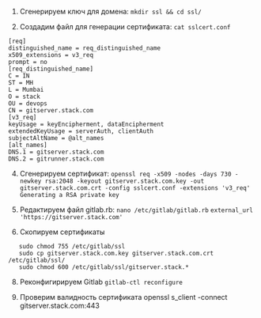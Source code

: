 1. Cгенерируем ключ для домена:   ```mkdir ssl && cd ssl/```

2. Cоздадим файл для генерации сертификата: ```cat sslcert.conf```
   
```
[req]
distinguished_name = req_distinguished_name
x509_extensions = v3_req
prompt = no
[req_distinguished_name]
C = IN
ST = MH
L = Mumbai
O = stack
OU = devops
CN = gitserver.stack.com
[v3_req]
keyUsage = keyEncipherment, dataEncipherment
extendedKeyUsage = serverAuth, clientAuth
subjectAltName = @alt_names
[alt_names]
DNS.1 = gitserver.stack.com
DNS.2 = gitrunner.stack.com
```

4. Cгенерируем сертификат: ```openssl req -x509 -nodes -days 730 -newkey rsa:2048 -keyout gitserver.stack.com.key -out gitserver.stack.com.crt -config sslcert.conf -extensions 'v3_req' Generating a RSA private key```

5. Редактируем файл gitlab.rb:  ```nano /etc/gitlab/gitlab.rb```
   ```external_url 'https://gitserver.stack.com'```

6. Скопируем сертификаты
```sudo mkdir -p /etc/gitlab/ssl
   sudo chmod 755 /etc/gitlab/ssl
   sudo cp gitserver.stack.com.key gitserver.stack.com.crt /etc/gitlab/ssl/
   sudo chmod 600 /etc/gitlab/ssl/gitserver.stack.*
```

8. Реконфигирируем Gitlab
```gitlab-ctl reconfigure```

9. Проверим валидность сертификата
openssl s_client -connect gitserver.stack.com:443












